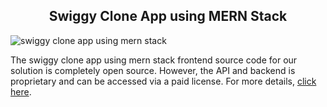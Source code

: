 <h2 style="text-align:center">Swiggy Clone App using MERN Stack </h2>

![swiggy clone app using mern stack](https://admin.ninjascode.com/wp-content/uploads/2025/repoImages/Hector/swiggy%20clone%20app%20using%20mern%20stack.webp) 

The swiggy clone app using mern stack frontend source code for our solution is completely open source. However, the API and backend is proprietary and can be accessed via a paid license. For more details, <a href="https://enatega.com/?utm_source=github&utm_medium=repo&utm_campaign=hector-swiggy-clone-app-using-mern-stack" target="_blank">click here</a>.
